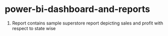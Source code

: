# power-bi-dashboard-and-reports
1. Report contains sample superstore report depicting sales and profit with respect to state wise  
